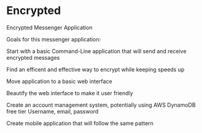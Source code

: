# Encrypted
Encrypted Messenger Application

Goals for this messenger application:

Start with a basic Command-Line application that will send and receive encrypted messages

Find an efficent and effective way to encrypt while keeping speeds up

Move application to a basic web interface

Beautify the web interface to make it user friendly

Create an account management system, potentially using AWS DynamoDB free tier
  Username, email, password
  
Create mobile application that will follow the same pattern
